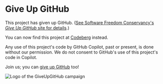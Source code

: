 # Give Up GitHub

This project has given up GitHub.  ([See Software Freedom Conservancy's *Give Up GitHub* site for details](https://GiveUpGitHub.org).)

You can now find this project at [Codeberg](https://codeberg.org/bankenstein/mivka) instead.

Any use of this project's code by GitHub Copilot, past or present, is done without our permission.  We do not consent to GitHub's use of this project's code in Copilot.

Join us; you can [give up GitHub](https://GiveUpGitHub.org) too!

![Logo of the GiveUpGitHub campaign](https://sfconservancy.org/img/GiveUpGitHub.png)
